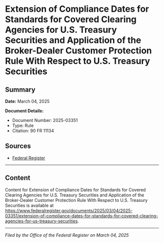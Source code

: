 # Extension of Compliance Dates for Standards for Covered Clearing Agencies for U.S. Treasury Securities and Application of the Broker-Dealer Customer Protection Rule With Respect to U.S. Treasury Securities

## Summary

**Date:** March 04, 2025

**Document Details:**
- Document Number: 2025-03351
- Type: Rule
- Citation: 90 FR 11134

## Sources
- [Federal Register](https://www.federalregister.gov/documents/2025/03/04/2025-03351/extension-of-compliance-dates-for-standards-for-covered-clearing-agencies-for-us-treasury-securities)

---

## Content

Content for Extension of Compliance Dates for Standards for Covered Clearing Agencies for U.S. Treasury Securities and Application of the Broker-Dealer Customer Protection Rule With Respect to U.S. Treasury Securities is available at https://www.federalregister.gov/documents/2025/03/04/2025-03351/extension-of-compliance-dates-for-standards-for-covered-clearing-agencies-for-us-treasury-securities.

---

*Filed by the Office of the Federal Register on March 04, 2025*

